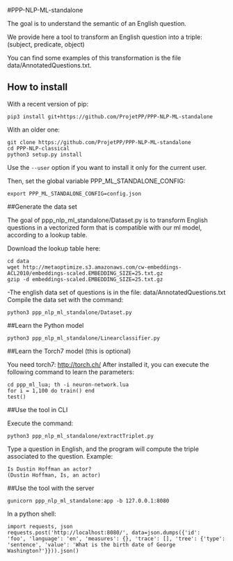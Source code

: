 


#PPP-NLP-ML-standalone

The goal is to understand the semantic of an English question.

We provide here a tool to transform an English question into a triple:
(subject, predicate, object)

You can find some examples of this transformation is the file data/AnnotatedQuestions.txt.

## How to install

With a recent version of pip:

```
pip3 install git+https://github.com/ProjetPP/PPP-NLP-ML-standalone
```

With an older one:

```
git clone https://github.com/ProjetPP/PPP-NLP-ML-standalone
cd PPP-NLP-classical
python3 setup.py install
```

Use the `--user` option if you want to install it only for the current user.


Then, set the global variable PPP_ML_STANDALONE_CONFIG:

    export PPP_ML_STANDALONE_CONFIG=config.json

##Generate the data set

The goal of ppp_nlp_ml_standalone/Dataset.py is to transform English questions in a vectorized form that is compatible
with our ml model, according to a lookup table.

Download the lookup table here:

    cd data
    wget http://metaoptimize.s3.amazonaws.com/cw-embeddings-ACL2010/embeddings-scaled.EMBEDDING_SIZE=25.txt.gz
    gzip -d embeddings-scaled.EMBEDDING_SIZE=25.txt.gz

-The english data set of questions is in the file: data/AnnotatedQuestions.txt
Compile the data set with the command:

    python3 ppp_nlp_ml_standalone/Dataset.py

##Learn the Python model

    python3 ppp_nlp_ml_standalone/Linearclassifier.py

##Learn the Torch7 model (this is optional)

You need torch7: http://torch.ch/
After installed it, you can execute the following command to learn the parameters:

    cd ppp_ml_lua; th -i neuron-network.lua
    for i = 1,100 do train() end
    test()


##Use the tool in CLI

Execute the command:

    python3 ppp_nlp_ml_standalone/extractTriplet.py

Type a question in English, and the program will compute the triple associated to the question.
Example:

    Is Dustin Hoffman an actor?
    (Dustin Hoffman, Is, an actor)

##Use the tool with the server

    gunicorn ppp_nlp_ml_standalone:app -b 127.0.0.1:8080

In a python shell:

    import requests, json
    requests.post('http://localhost:8080/', data=json.dumps({'id':
    'foo', 'language': 'en', 'measures': {}, 'trace': [], 'tree': {'type':
    'sentence', 'value': 'What is the birth date of George Washington?'}})).json()



